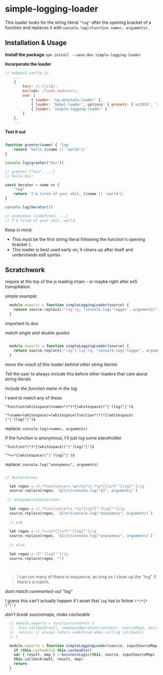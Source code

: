 
# simple-logging-loader

<!-- [![npm](https://img.shields.io/npm/dt/simple-logging-loader.svg?style=flat-square)]() -->
<!-- [![npm](https://img.shields.io/npm/v/simple-logging-loader.svg?style=flat-square)]() -->

This loader looks for the string literal `"log"` after the opening bracket of a function and replaces it with `console.log(<function name>, arguments)`.

## Installation & Usage

**Install the package**
`npm install --save-dev simple-logging-loader`

**Incorporate the loader**

```js 
// webpack.config.js
	...
	{
		test: /\.(js)$/,
		exclude: /(node_modules)/,
		use: [
			{ loader: 'ng-annotate-loader' }, 
			{ loader: 'babel-loader', options: { presets: ['es2015', 'stage-0'] } },
			{ loader: 'simple-logging-loader' }
		]
	},
	...

```

**Test it out**

```js

function greeter(name) { 'log'
	return `hello ${name || 'world'}!`
}

console.log(greeter("Gus"))

// greeter ["Gus", ...]
// hello Gus!

const berater = name => { 
	"log"
	return `I'm tired of your shit, ${name || 'world'}.`
}

console.log(berater())

// anonymous [undefined, ...]
// I'm tired of your shit, world.

```


Keep in mind:
* This must be the first string literal following the function's opening bracket `{`.
* This loader is best used early on, it cleans up after itself and understands es6 syntax.

## Scratchwork

require at the top of the js loading chain - or maybe right after es5 transpilation.

simple example:

```js
  module.exports = function simpleLoggingLoader(source) {
    return source.replace(/"log"/g, "console.log('logger', arguments)")
  }
 ```
 
important to dos

*match single and double quotes*

```js

  module.exports = function simpleLoggingLoader(source) {
    return source.replace(/"log"|'log'/g, "console.log('logger', arguments)")
  }

```

*move the result of this loader behind other string literals*

Tell the user to always include this before other loaders that care about string literals

*include the function name in the log*

I want to match any of these

`^function(whitespace)<name>*(*)*{(whitespace)("|')log("|')$`

`^*<name>(whitespace)=(whitespace)function*(*)*{(whitespace)("|')log("|')$`

replace: `console.log(<name>, arguments)`

If the function is anonymous, I'll just log some placeholder

`^function*(*)*{(whitespace)("|')log("|')$`

`^*=>*{(whitespace)("|')log("|')$`

replace: `console.log("anonymous", arguments)`


```js

// declarations

  let regex = /(.*function\s+(.\w+)\s*\(.*\s*{)\s*["']log["']/ig
  source.replace(regex, `$1\n\tconsole.log("$2", arguments)`)
  
 // anonymous/expressions
  
  let regex = /(.*function\s*\(.*\s*{)\s*["']log["']/ig
  source.replace(regex, `$1\n\tconsole.log("anonymous", arguments)`)
  
  // es6
    
  let regex = /(.*=>\s*{)\s*["']log["']/ig
  source.replace(regex, `$1\n\tconsole.log("anonymous", arguments)`)
  
  // else
  
  let regex = /["']log["']/ig
  source.replace(regex, "")
  
  
```
> I can run many of these in sequence, as long as I clean up the "log" if there's a match.


*dont match commented-out "log"*

I guess this can't actually happen if I asset that `log` has to follow `(*)*{*("|')`

*don't break sourcemaps, make cacheable*

```js
  // module.exports = function(content) {
  //  this.callback(null, someSyncOperation(content), sourceMaps, ast);
  //  return; // always return undefined when calling callback()
  // }

  module.exports = function simpleLoggingLoader(source, inputSourceMap) {
    if (this.cacheable) this.cacheable()
    var { result, map } = businessLogic(this, source, inputSourceMap)
    this.callback(null, result, map)
    return
  }
```
